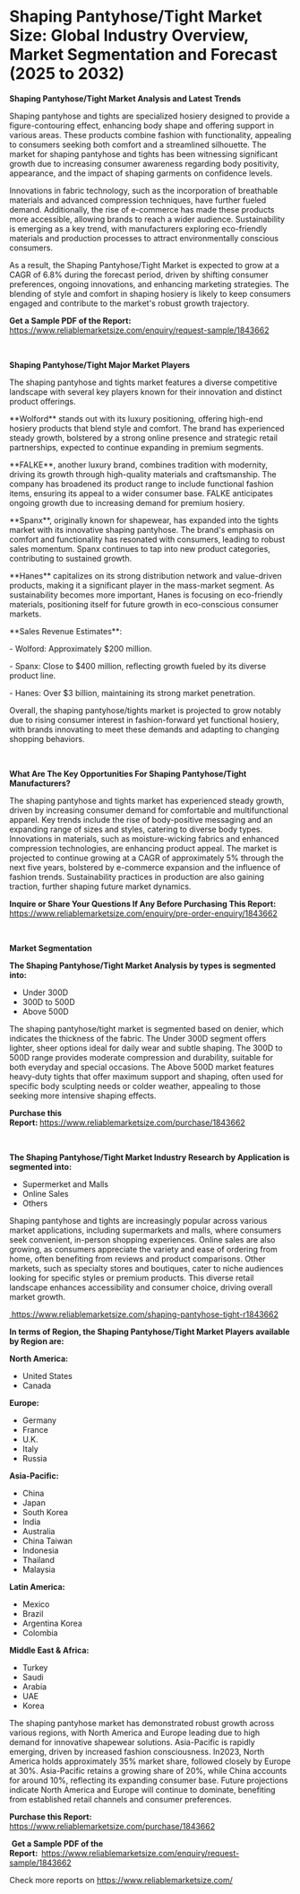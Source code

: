 <p><h1>Shaping Pantyhose/Tight Market Size: Global Industry Overview, Market Segmentation and Forecast (2025 to 2032)</h1></p><p><strong>Shaping Pantyhose/Tight Market Analysis and Latest Trends</strong></p>
<p><p>Shaping pantyhose and tights are specialized hosiery designed to provide a figure-contouring effect, enhancing body shape and offering support in various areas. These products combine fashion with functionality, appealing to consumers seeking both comfort and a streamlined silhouette. The market for shaping pantyhose and tights has been witnessing significant growth due to increasing consumer awareness regarding body positivity, appearance, and the impact of shaping garments on confidence levels.</p><p>Innovations in fabric technology, such as the incorporation of breathable materials and advanced compression techniques, have further fueled demand. Additionally, the rise of e-commerce has made these products more accessible, allowing brands to reach a wider audience. Sustainability is emerging as a key trend, with manufacturers exploring eco-friendly materials and production processes to attract environmentally conscious consumers.</p><p>As a result, the Shaping Pantyhose/Tight Market is expected to grow at a CAGR of 6.8% during the forecast period, driven by shifting consumer preferences, ongoing innovations, and enhancing marketing strategies. The blending of style and comfort in shaping hosiery is likely to keep consumers engaged and contribute to the market's robust growth trajectory.</p></p>
<p><strong>Get a Sample PDF of the Report:&nbsp;</strong> <a href="https://www.reliablemarketsize.com/enquiry/request-sample/1843662?utm_campaign=3382&utm_medium=2&utm_source=Github&utm_content=ia&utm_term=05042025&utm_id=shaping-pantyhosetight">https://www.reliablemarketsize.com/enquiry/request-sample/1843662</a></p>
<p>&nbsp;</p>
<p><strong>Shaping Pantyhose/Tight Major Market Players</strong></p>
<p><p>The shaping pantyhose and tights market features a diverse competitive landscape with several key players known for their innovation and distinct product offerings. </p><p>**Wolford** stands out with its luxury positioning, offering high-end hosiery products that blend style and comfort. The brand has experienced steady growth, bolstered by a strong online presence and strategic retail partnerships, expected to continue expanding in premium segments.</p><p>**FALKE**, another luxury brand, combines tradition with modernity, driving its growth through high-quality materials and craftsmanship. The company has broadened its product range to include functional fashion items, ensuring its appeal to a wider consumer base. FALKE anticipates ongoing growth due to increasing demand for premium hosiery.</p><p>**Spanx**, originally known for shapewear, has expanded into the tights market with its innovative shaping pantyhose. The brand's emphasis on comfort and functionality has resonated with consumers, leading to robust sales momentum. Spanx continues to tap into new product categories, contributing to sustained growth.</p><p>**Hanes** capitalizes on its strong distribution network and value-driven products, making it a significant player in the mass-market segment. As sustainability becomes more important, Hanes is focusing on eco-friendly materials, positioning itself for future growth in eco-conscious consumer markets.</p><p>**Sales Revenue Estimates**:</p><p>- Wolford: Approximately $200 million.</p><p>- Spanx: Close to $400 million, reflecting growth fueled by its diverse product line.</p><p>- Hanes: Over $3 billion, maintaining its strong market penetration.</p><p>Overall, the shaping pantyhose/tights market is projected to grow notably due to rising consumer interest in fashion-forward yet functional hosiery, with brands innovating to meet these demands and adapting to changing shopping behaviors.</p></p>
<p>&nbsp;</p>
<p><strong>What Are The Key Opportunities For Shaping Pantyhose/Tight Manufacturers?</strong></p>
<p><p>The shaping pantyhose and tights market has experienced steady growth, driven by increasing consumer demand for comfortable and multifunctional apparel. Key trends include the rise of body-positive messaging and an expanding range of sizes and styles, catering to diverse body types. Innovations in materials, such as moisture-wicking fabrics and enhanced compression technologies, are enhancing product appeal. The market is projected to continue growing at a CAGR of approximately 5% through the next five years, bolstered by e-commerce expansion and the influence of fashion trends. Sustainability practices in production are also gaining traction, further shaping future market dynamics.</p></p>
<p><strong>Inquire or Share Your Questions If Any Before Purchasing This Report:</strong> <a href="https://www.reliablemarketsize.com/enquiry/pre-order-enquiry/1843662?utm_campaign=3382&utm_medium=2&utm_source=Github&utm_content=ia&utm_term=05042025&utm_id=shaping-pantyhosetight">https://www.reliablemarketsize.com/enquiry/pre-order-enquiry/1843662</a></p>
<p>&nbsp;</p>
<p><strong>Market Segmentation</strong></p>
<p><strong>The Shaping Pantyhose/Tight Market Analysis by types is segmented into:</strong></p>
<p><ul><li>Under 300D</li><li>300D to 500D</li><li>Above 500D</li></ul></p>
<p><p>The shaping pantyhose/tight market is segmented based on denier, which indicates the thickness of the fabric. The Under 300D segment offers lighter, sheer options ideal for daily wear and subtle shaping. The 300D to 500D range provides moderate compression and durability, suitable for both everyday and special occasions. The Above 500D market features heavy-duty tights that offer maximum support and shaping, often used for specific body sculpting needs or colder weather, appealing to those seeking more intensive shaping effects.</p></p>
<p><strong>Purchase this Report:&nbsp;</strong><a href="https://www.reliablemarketsize.com/purchase/1843662?utm_campaign=3382&utm_medium=2&utm_source=Github&utm_content=ia&utm_term=05042025&utm_id=shaping-pantyhosetight">https://www.reliablemarketsize.com/purchase/1843662</a></p>
<p>&nbsp;</p>
<p><strong>The Shaping Pantyhose/Tight Market Industry Research by Application is segmented into:</strong></p>
<p><ul><li>Supermerket and Malls</li><li>Online Sales</li><li>Others</li></ul></p>
<p><p>Shaping pantyhose and tights are increasingly popular across various market applications, including supermarkets and malls, where consumers seek convenient, in-person shopping experiences. Online sales are also growing, as consumers appreciate the variety and ease of ordering from home, often benefiting from reviews and product comparisons. Other markets, such as specialty stores and boutiques, cater to niche audiences looking for specific styles or premium products. This diverse retail landscape enhances accessibility and consumer choice, driving overall market growth.</p></p>
<p><a href="https://www.reliablemarketsize.com/shaping-pantyhose-tight-r1843662?utm_campaign=3382&utm_medium=2&utm_source=Github&utm_content=ia&utm_term=05042025&utm_id=shaping-pantyhosetight">&nbsp;https://www.reliablemarketsize.com/shaping-pantyhose-tight-r1843662</a></p>
<p><strong>In terms of Region, the Shaping Pantyhose/Tight Market Players available by Region are:</strong></p>
<p>
    <p> <strong> North America: </strong>
        <ul>
            <li>United States</li>
            <li>Canada</li>
        </ul>
        </p> 
    <p> <strong> Europe: </strong>
        <ul>
            <li>Germany</li>
            <li>France</li>
            <li>U.K.</li>
            <li>Italy</li>
            <li>Russia</li>
        </ul>
        </p> 
    <p> <strong> Asia-Pacific: </strong>
        <ul>
            <li>China</li>
            <li>Japan</li>
            <li>South Korea</li>
            <li>India</li>
            <li>Australia</li>
            <li>China Taiwan</li>
            <li>Indonesia</li>
            <li>Thailand</li>
            <li>Malaysia</li>
        </ul>
        </p> 
    <p> <strong> Latin America: </strong>
        <ul>
            <li>Mexico</li>
            <li>Brazil</li>
            <li>Argentina Korea</li>
            <li>Colombia</li>
        </ul>
        </p> 
    <p> <strong> Middle East & Africa: </strong>
        <ul>
            <li>Turkey</li>
            <li>Saudi</li>
            <li>Arabia</li>
            <li>UAE</li>
            <li>Korea</li>
        </ul>
    </p>
    </p>
<p><p>The shaping pantyhose market has demonstrated robust growth across various regions, with North America and Europe leading due to high demand for innovative shapewear solutions. Asia-Pacific is rapidly emerging, driven by increased fashion consciousness. In2023, North America holds approximately 35% market share, followed closely by Europe at 30%. Asia-Pacific retains a growing share of 20%, while China accounts for around 10%, reflecting its expanding consumer base. Future projections indicate North America and Europe will continue to dominate, benefiting from established retail channels and consumer preferences.</p></p>
<p><strong>Purchase this Report: </strong><a href="https://www.reliablemarketsize.com/purchase/1843662?utm_campaign=3382&utm_medium=2&utm_source=Github&utm_content=ia&utm_term=05042025&utm_id=shaping-pantyhosetight">https://www.reliablemarketsize.com/purchase/1843662</a></p>
<p>&nbsp;<strong>Get a Sample PDF of the Report:&nbsp;&nbsp;</strong><a href="https://www.reliablemarketsize.com/enquiry/request-sample/1843662?utm_campaign=3382&utm_medium=2&utm_source=Github&utm_content=ia&utm_term=05042025&utm_id=shaping-pantyhosetight">https://www.reliablemarketsize.com/enquiry/request-sample/1843662</a></p>
<p><strong></strong></p>
<p>Check more reports on <a href="https://www.reliablemarketsize.com/?utm_campaign=3382&utm_medium=2&utm_source=Github&utm_content=ia&utm_term=05042025&utm_id=shaping-pantyhosetight">https://www.reliablemarketsize.com/</a></p>